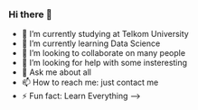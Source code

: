 ### Hi there 👋

- 🔭 I’m currently studying at Telkom University
- 🌱 I’m currently learning Data Science
- 👯 I’m looking to collaborate on many people
- 🤔 I’m looking for help with some insteresting
- 💬 Ask me about all
- 📫 How to reach me: just contact me
- ⚡ Fun fact: Learn Everything
-->
